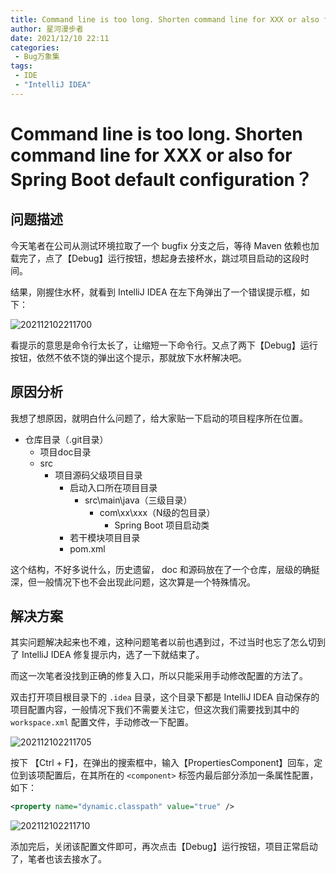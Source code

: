 ```yaml
---
title: Command line is too long. Shorten command line for XXX or also for Spring Boot default configuration？
author: 星河漫步者
date: 2021/12/10 22:11
categories:
 - Bug万象集
tags:
 - IDE
 - "IntelliJ IDEA"
---
```


# Command line is too long. Shorten command line for XXX or also for Spring Boot default configuration？

## 问题描述

今天笔者在公司从测试环境拉取了一个 bugfix 分支之后，等待 Maven 依赖也加载完了，点了【Debug】运行按钮，想起身去接杯水，跳过项目启动的这段时间。

结果，刚握住水杯，就看到 IntelliJ IDEA 在左下角弹出了一个错误提示框，如下：

![202112102211700](../../../../../public/img/2021/12/10/202112102211700.jpg)

看提示的意思是命令行太长了，让缩短一下命令行。又点了两下【Debug】运行按钮，依然不依不饶的弹出这个提示，那就放下水杯解决吧。


## 原因分析
我想了想原因，就明白什么问题了，给大家贴一下启动的项目程序所在位置。

- 仓库目录（.git目录）
  - 项目doc目录
  - src
    - 项目源码父级项目目录
      - 启动入口所在项目目录
        - src\main\java（三级目录）
          - com\xx\xxx（N级的包目录）
            - Spring Boot 项目启动类
      - 若干模块项目目录
      - pom.xml

这个结构，不好多说什么，历史遗留， doc 和源码放在了一个仓库，层级的确挺深，但一般情况下也不会出现此问题，这次算是一个特殊情况。


## 解决方案
其实问题解决起来也不难，这种问题笔者以前也遇到过，不过当时也忘了怎么切到了 IntelliJ IDEA 修复提示内，选了一下就结束了。

而这一次笔者没找到正确的修复入口，所以只能采用手动修改配置的方法了。

双击打开项目根目录下的 `.idea` 目录，这个目录下都是 IntelliJ IDEA 自动保存的项目配置内容，一般情况下我们不需要关注它，但这次我们需要找到其中的 `workspace.xml` 配置文件，手动修改一下配置。

![202112102211705](../../../../../public/img/2021/12/10/202112102211705.png)

按下 【Ctrl + F】，在弹出的搜索框中，输入【PropertiesComponent】回车，定位到该项配置后，在其所在的 `<component>` 标签内最后部分添加一条属性配置，如下：

```xml
<property name="dynamic.classpath" value="true" />
```

![202112102211710](../../../../../public/img/2021/12/10/202112102211710.png)

添加完后，关闭该配置文件即可，再次点击【Debug】运行按钮，项目正常启动了，笔者也该去接水了。